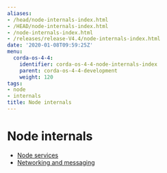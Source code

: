 ```yaml
---
aliases:
- /head/node-internals-index.html
- /HEAD/node-internals-index.html
- /node-internals-index.html
- /releases/release-V4.4/node-internals-index.html
date: '2020-01-08T09:59:25Z'
menu:
  corda-os-4-4:
    identifier: corda-os-4-4-node-internals-index
    parent: corda-os-4-4-development
    weight: 120
tags:
- node
- internals
title: Node internals
---
```



# Node internals



* [Node services](node-services.md)
* [Networking and messaging](messaging.md)



